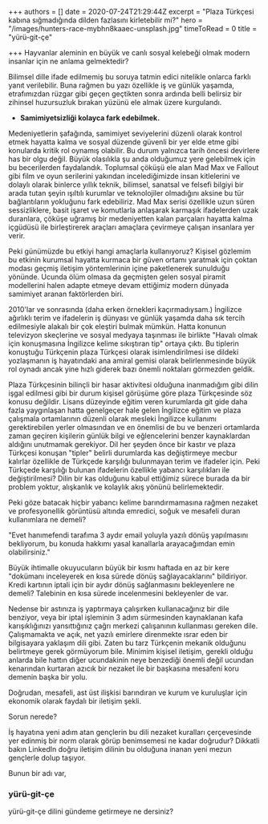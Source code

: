 +++
authors = []
date = 2020-07-24T21:29:44Z
excerpt = "Plaza Türkçesi kabına sığmadığında dilden fazlasını kirletebilir mi?"
hero = "/images/hunters-race-mybhn8kaaec-unsplash.jpg"
timeToRead = 0
title = "yürü-git-çe"

+++
Hayvanlar aleminin en büyük ve canlı sosyal kelebeği olmak modern insanlar için ne anlama gelmektedir?

Bilimsel dille ifade edilmemiş bu soruya tatmin edici nitelikle onlarca farklı yanıt verilebilir. Buna rağmen bu yazı özellikle iş ve günlük yaşamda, etrafımızdan rüzgar gibi geçen geçtikten sonra ardında belli belirsiz bir zihinsel huzursuzluk bırakan yüzünü ele almak üzere kurgulandı.

* **Samimiyetsizliği kolayca fark edebilmek.**

Medeniyetlerin şafağında, samimiyet seviyelerini düzenli olarak kontrol etmek hayatta kalma ve sosyal düzende güvenli bir yer elde etme gibi konularda kritik rol oynamış olabilir. Bu durum yalnızca tarih öncesi devirlere has bir olgu değil. Büyük olasılıkla şu anda olduğumuz yere gelebilmek için bu becerilerden faydalandık. Toplumsal çöküşü ele alan Mad Max ve Fallout gibi film ve oyun serilerini yakından incelediğimizde insan kitlelerini ve dolaylı olarak binlerce yıllık teknik, bilimsel, sanatsal ve felsefi bilgiyi bir arada tutan şeyin ışıltılı kurumlar ve teknolojiler olmadığını aksine bu tür bağlantıların yokluğunu fark edebiliriz. Mad Max serisi özellikle uzun süren sessizliklere, basit işaret ve komutlarla anlaşarak karmaşık ifadelerden uzak duranlara, çöküşe uğramış bir medeniyetten kalan parçaları hayatta kalma içgüdüsü ile birleştirerek araçları amaçlara çevirmeye çalışan insanlara yer verir.

Peki günümüzde bu etkiyi hangi amaçlarla kullanıyoruz? Kişisel gözlemim bu etkinin kurumsal hayatta kurmaca bir güven ortamı yaratmak için çoktan modası geçmiş iletişim yöntemlerinin içine paketlenerek sunulduğu yönünde. Ucunda ölüm olmasa da geçmişten gelen sosyal piramit modellerini halen adapte etmeye devam ettiğimiz modern dünyada samimiyet aranan faktörlerden biri.

2010'lar ve sonrasında (daha erken örnekleri kaçırmadıysam.) İngilizce ağırlıklı terim ve ifadelerin iş dünyası ve günlük yaşamda daha sık tercih edilmesiyle alakalı bir çok eleştiri bulmak mümkün. Hatta konunun televizyon skeçlerine ve sosyal medyaya taşınması ile birlikte "Havalı olmak için konuşmasına İngilizce kelime sıkıştıran tip" ortaya çıktı. Bu tiplerin konuştuğu Türkçenin plaza Türkçesi olarak isimlendirilmesi ise dildeki yozlaşmanın iş hayatındaki ana amiral gemisi olarak belirlenmesinde büyük rol oynadı ancak yine hızlı giderek bazı önemli noktaları görmezden geldik.

Plaza Türkçesinin bilinçli bir hasar aktivitesi olduğuna inanmadığım gibi dilin işgal edilmesi gibi bir durum kişisel görüşüme göre plaza Türkçesinde söz konusu değildir. Lisans düzeyinde eğitim veren kurumlarda git gide daha fazla yaygınlaşan hatta genelgeçer hale gelen İngilizce eğitim ve plaza çalışmala ortamlarının düzenli olarak mesleki İngilizce kullanımı gerektirebilen yerler olmasından ve en önemlisi de bu ve benzeri ortamlarda zaman geçiren kişilerin günlük bilgi ve eğlencelerini benzer kaynaklardan aldığını unutmamak gerekiyor. Dil her şeyden önce bir kastır ve plaza Türkçesi konuşan "tipler" belirli durumlarda kas değiştirmeye mecbur kalırlar özellikle de Türkçede karşılığı bulunmayan terim ve ifadeler için. Peki Türkçede karşılığı bulunan ifadelerin özellikle yabancı karşılıkları ile değiştirilmesi? Dilin bir kas olduğunu kabul ettiğimiz sürece burada da bir problem yoktur, alışkanlık ve kolaylık akış yönünü belirlemektedir.

Peki göze batacak hiçbir yabancı kelime barındırmamasına rağmen nezaket ve profesyonellik görüntüsü altında emredici, soğuk ve mesafeli duran kullanımlara ne demeli?

"Evet hanımefendi tarafıma 3 aydır email yoluyla yazılı dönüş yapılmasını bekliyorum, bu konuda hakkımı yasal kanallarla arayacağımdan emin olabilirsiniz."

Büyük ihtimalle okuyucuların büyük bir kısmı haftada en az bir kere "dokümanı inceleyerek en kısa sürede dönüş sağlayacaklarını" bildiriyor. Kredi kartının iptali için bir aydır dönüş sağlanmasını bekleyenlere ne demeli? Talebinin en kısa sürede incelenmesini bekleyenler de var.

Nedense bir astınıza iş yaptırmaya çalışırken kullanacağınız bir dile benziyor, veya bir iptal işleminin 3 adım sürmesinden kaynaklanan kafa karışıklığınızı yansıttığınız çağrı merkezi çalışanının kullanması gereken dile. Çalışmamakta ve açık, net yazılı emirlere direnmekte ısrar eden bir bilgisayara yaklaşım dili gibi. Zaten bu tarz Türkçenin mekanik olduğunu belirtmeye gerek görmüyorum bile. Minimim kişisel iletişim, gerekli olduğu anlarda bile hattın diğer ucundakinin neye benzediği önemli değil ucundan kenarından kurtaran azıcık bir nezaket ile bir başkasına mesafeni koru demenin başka bir yolu.

Doğrudan, mesafeli, ast üst ilişkisi barındıran ve kurum ve kuruluşlar için ekonomik olarak faydalı bir iletişim şekli.

Sorun nerede?

İş hayatına yeni adım atan gençlerin bu dili nezaket kuralları çerçevesinde yer edinmiş bir norm olarak görüp benimsemesi ne kadar doğrudur? Dikkatli bakın LinkedIn doğru iletişim dilinin bu olduğuna inanan yeni mezun gençlerle dolup taşıyor.

Bunun bir adı var,

### **yürü-git-çe**

yürü-git-çe dilini gündeme getirmeye ne dersiniz?